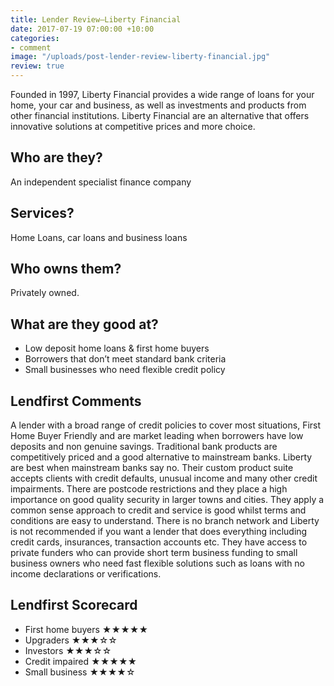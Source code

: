 ```yaml
---
title: Lender Review—Liberty Financial
date: 2017-07-19 07:00:00 +10:00
categories:
- comment
image: "/uploads/post-lender-review-liberty-financial.jpg"
review: true
---
```


Founded in 1997, Liberty Financial provides a wide range of loans for your home, your car and business, as well as investments and products from other financial institutions. Liberty Financial are an alternative that offers innovative solutions at competitive prices and more choice.

## Who are they?
An independent specialist finance company

## Services?
Home Loans, car loans and business loans

## Who owns them?
Privately owned.

## What are they good at?
* Low deposit home loans & first home buyers 
* Borrowers that don’t meet standard bank criteria
* Small businesses who need flexible credit policy

## Lendfirst Comments
A lender with a broad range of credit policies to cover most situations, First Home Buyer Friendly and are market leading when borrowers have low deposits and non genuine savings. Traditional bank products are competitively priced and a good alternative to mainstream banks.  Liberty are best when mainstream banks say no.  Their custom product suite accepts clients with credit defaults, unusual income and many other credit impairments.  There are postcode restrictions and they place a high importance on good quality security in larger towns and cities.  They apply a common sense approach to credit and service is good whilst terms and conditions are easy to understand.  There is no branch network and Liberty is not recommended if you want a lender that does everything including credit cards, insurances, transaction accounts etc. They have access to private funders who can provide short term business funding to small business owners who need fast flexible solutions such as loans with no income declarations or verifications.

## Lendfirst Scorecard
* First home buyers ★★★★★
* Upgraders ★★★☆☆
* Investors ★★★☆☆
* Credit impaired ★★★★★
* Small business ★★★★☆
